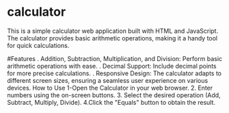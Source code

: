 # calculator
This is a simple calculator web application built with HTML and JavaScript. The calculator provides basic arithmetic operations, making it a handy tool for quick calculations.

#Features
. Addition, Subtraction, Multiplication, and Division: Perform basic arithmetic operations with ease.
. Decimal Support: Include decimal points for more precise calculations.
. Responsive Design: The calculator adapts to different screen sizes, ensuring a seamless user experience on various devices.
How to Use
1-Open the Calculator in your web browser.
2. Enter numbers using the on-screen buttons.
3. Select the desired operation (Add, Subtract, Multiply, Divide).
4.Click the "Equals" button to obtain the result.
